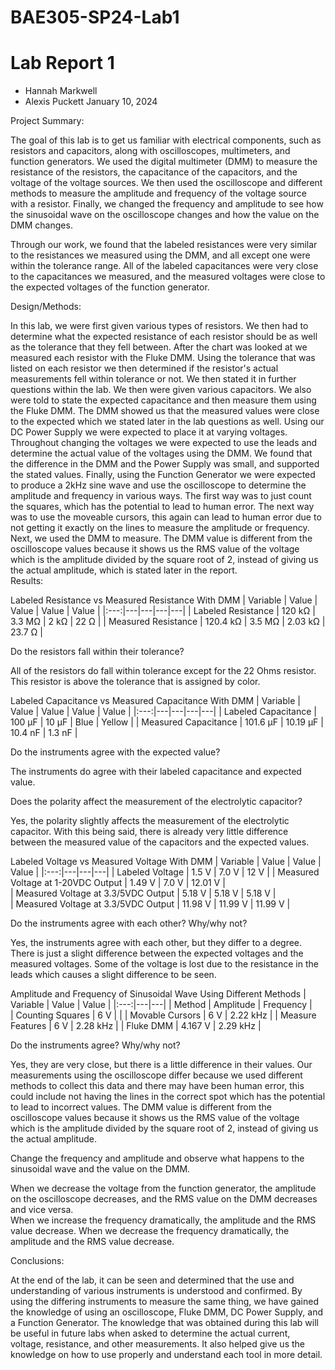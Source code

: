 # BAE305-SP24-Lab1
# Lab Report 1

* Hannah Markwell
* Alexis Puckett
January 10, 2024

Project Summary: 

The goal of this lab is to get us familiar with electrical components, such as resistors and capacitors, along with oscilloscopes, multimeters, and function generators. We used the digital multimeter (DMM) to measure the resistance of the resistors, the capacitance of the capacitors, and the voltage of the voltage sources. We then used the oscilloscope and different methods to measure the amplitude and frequency of the voltage source with a resistor. Finally, we changed the frequency and amplitude to see how the sinusoidal wave on the oscilloscope changes and how the value on the DMM changes. 

Through our work, we found that the labeled resistances were very similar to the resistances we measured using the DMM, and all except one were within the tolerance range. All of the labeled capacitances were very close to the capacitances we measured, and the measured voltages were close to the expected voltages of the function generator. 

Design/Methods:

In this lab, we were first given various types of resistors. We then had to determine what the expected resistance of each resistor should be as well as the tolerance that they fell between. After the chart was looked at we measured each resistor with the Fluke DMM. Using the tolerance that was listed on each resistor we then determined if the resistor's actual measurements fell within tolerance or not. We then stated it in further questions within the lab. 
We then were given various capacitors. We also were told to state the expected capacitance and then measure them using the Fluke DMM. The DMM showed us that the measured values were close to the expected which we stated later in the lab questions as well. 
Using our DC Power Supply we were expected to place it at varying voltages. Throughout changing the voltages we were expected to use the leads and determine the actual value of the voltages using the DMM. We found that the difference in the DMM and the Power Supply was small, and supported the stated values.
Finally, using the Function Generator we were expected to produce a 2kHz sine wave and use the oscilloscope to determine the amplitude and frequency in various ways. The first way was to just count the squares, which has the potential to lead to human error. The next way was to use the moveable cursors, this again can lead to human error due to not getting it exactly on the lines to measure the amplitude or frequency. Next, we used the DMM to measure. The DMM value is different from the oscilloscope values because it shows us the RMS value of the voltage which is the amplitude divided by the square root of 2, instead of giving us the actual amplitude, which is stated later in the report.  
Results:

Labeled Resistance vs Measured Resistance With DMM
| Variable | Value | Value | Value | Value |
|:---:|---|---|---|---|
|   Labeled Resistance    | 120 k&Omega;   |  3.3 M&Omega;  |  2 k&Omega;    |  22 &Omega;   |
|   Measured Resistance   | 120.4 k&Omega; |  3.5 M&Omega;  |  2.03 k&Omega; |  23.7 &Omega; |

Do the resistors fall within their tolerance?

All of the resistors do fall within tolerance except for the 22 Ohms resistor. This resistor is above the tolerance that is assigned by color. 

Labeled Capacitance vs Measured Capacitance With DMM
| Variable | Value | Value | Value | Value |
|:---:|---|---|---|---|
|   Labeled Capacitance  | 100 &mu;F   |  10 &mu;F     |  Blue       |  Yellow  |
|   Measured Capacitance | 101.6 &mu;F |  10.19 &mu;F  |  10.4 nF    |  1.3 nF  |

Do the instruments agree with the expected value?

The instruments do agree with their labeled capacitance and expected value. 

Does the polarity affect the measurement of the electrolytic capacitor?

Yes, the polarity slightly affects the measurement of the electrolytic capacitor. With this being said, there is already very little difference between the measured value of the capacitors and the expected values. 

Labeled Voltage vs Measured Voltage With DMM
| Variable | Value | Value | Value | 
|:---:|---|---|---|
|   Labeled Voltage                    | 1.5 V   |  7.0 V   |  12 V    | 
|   Measured Voltage at 1-20VDC Output | 1.49 V  |  7.0 V   |  12.01 V |  
|  Measured Voltage at 3.3/5VDC Output | 5.18 V  |  5.18 V  |  5.18 V  |  
|  Measured Voltage at 3.3/5VDC Output | 11.98 V |  11.99 V |  11.99 V |  

Do the instruments agree with each other? Why/why not?

Yes, the instruments agree with each other, but they differ to a degree. There is just a slight difference between the expected voltages and the measured voltages. Some of the voltage is lost due to the resistance in the leads which causes a slight difference to be seen.

Amplitude and Frequency of Sinusoidal Wave Using Different Methods
| Variable | Value | Value | 
|:---:|---|---|
|   Method           | Amplitude  |  Frequency |  
|   Counting Squares | 6 V        |            | 
|   Movable Cursors  | 6 V        |  2.22 kHz  | 
|  Measure Features  | 6 V        |  2.28 kHz  | 
|  Fluke DMM         | 4.167 V    |  2.29 kHz  | 

Do the instruments agree? Why/why not?

Yes, they are very close, but there is a little difference in their values. Our measurements using the oscilloscope differ because we used different methods to collect this data and there may have been human error, this could include not having the lines in the correct spot which has the potential to lead to incorrect values. The DMM value is different from the oscilloscope values because it shows us the RMS value of the voltage which is the amplitude divided by the square root of 2, instead of giving us the actual amplitude.  

Change the frequency and amplitude and observe what happens to the sinusoidal wave and the value on the DMM.

When we decrease the voltage from the function generator, the amplitude on the oscilloscope decreases, and the RMS value on the DMM decreases and vice versa.  
When we increase the frequency dramatically, the amplitude and the RMS value decrease. 
When we decrease the frequency dramatically, the amplitude and the RMS value decrease. 

Conclusions:

At the end of the lab, it can be seen and determined that the use and understanding of various instruments is understood and confirmed. By using the differing instruments to measure the same thing, we have gained the knowledge of using an oscilloscope, Fluke DMM, DC Power Supply, and a Function Generator. The knowledge that was obtained during this lab will be useful in future labs when asked to determine the actual current, voltage, resistance, and other measurements. It also helped give us the knowledge on how to use properly and understand each tool in more detail.
